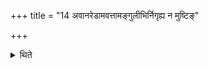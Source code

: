 +++
title = "14 अवानरेडामवत्तामङ्गुलीभिर्निगृह्य न मुष्टिङ्"

+++

<details><summary>थिते</summary>

अवानरेडामवत्तामङ्गुलीभिर्निगृह्य न मुष्टिं करोति १४
</details>

